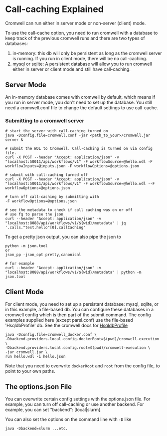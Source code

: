 # Call-caching Explained
Cromwell can run either in server mode or non-server (client) mode. 

To use the call-cache option, you need to run cromwell with a database to keep track of the previous cromwell runs and there are two types of databases:
1. in-memory: this db will only be persistent as long as the cromwell server is running. If you run in client mode, there will be no call-caching.
2. mysql or sqlite: A persistent database will allow you to run cromwell either in server or client mode and still have call-caching. 

## Server Mode
An in-memory database comes with cromwell by default, which means if you run in server mode, you don't need to set up the database. 
You still need a cromwell.conf file to change the default settings to use call-cache.

### Submitting to a cromwell server 
```
# start the server with call-caching turned on
java -Dconfig.file=cromwell.conf -jar <path_to_your>/cromwell.jar server &

# submit the WDL to Cromwell. Call-caching is turned on via config file.
curl -X POST --header "Accept: application/json" -v "localhost:50011/api/workflows/v1" -F workflowSource=@hello.wdl -F workflowInputs=@inputs.json -F workflowOptions=@options.json

# submit with call-caching turned off
curl -X POST --header "Accept: application/json" -v "localhost:50011/api/workflows/v1" -F workflowSource=@hello.wdl --F workflowOptions=@options.json

# turn off call-caching by submitting with
-F workflowOptions=@options.json

# see the metadata to check if call caching was on or off
# use fq to parse the json
curl --header "Accept: application/json" -v "localhost:8088/api/workflows/v1/${wid}/metadata" | jq '.calls."test.hello"[0].callCaching'
```

To get a pretty json output, you can also pipe the json to 
```
python -m json.tool
or
json_pp -json_opt pretty,canonical

# for example
curl --header "Accept: application/json" -v "localhost:8088/api/workflows/v1/${wid}/metadata" | python -m json.tool
```

## Client Mode
For client mode, you need to set up a persistant database:  mysql, sqlite, or in this example, a file-based db. You can configure these databases in a cromwell config which is then part of the submit command. The config examples supplied here (except parsl.conf) use the file-based 'HsqldbProfile' db.  See the cromwell docs for [HsqldbProfile](https://cromwell.readthedocs.io/en/stable/Configuring/)

```
java -Dconfig.file=cromwell_docker.conf \
-Dbackend.providers.local.config.dockerRoot=$(pwd)/cromwell-execution \
-Dbackend.providers.local.config.root=$(pwd)/cromwell-execution \
-jar cromwell.jar \
run hello.wdl -i hello.json
```

Note that you need to overwrite `dockerRoot` and `root` from the config file, to point to your own paths.

## The options.json File
You can overwrite certain config settings with the options.json file.  For example, you can turn off call-caching or use another backend.
For example, you can set "backend": [local|slurm].

You can also set the options on the command line with `-D` like 
```
java -Dbackend=slurm ...etc.
```
